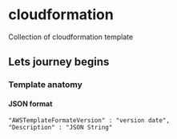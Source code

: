 # cloudformation
Collection of cloudformation template 

## Lets journey begins

### Template anatomy

#### JSON format
```
"AWSTemplateFormateVersion" : "version date",
"Description" : "JSON String"
```